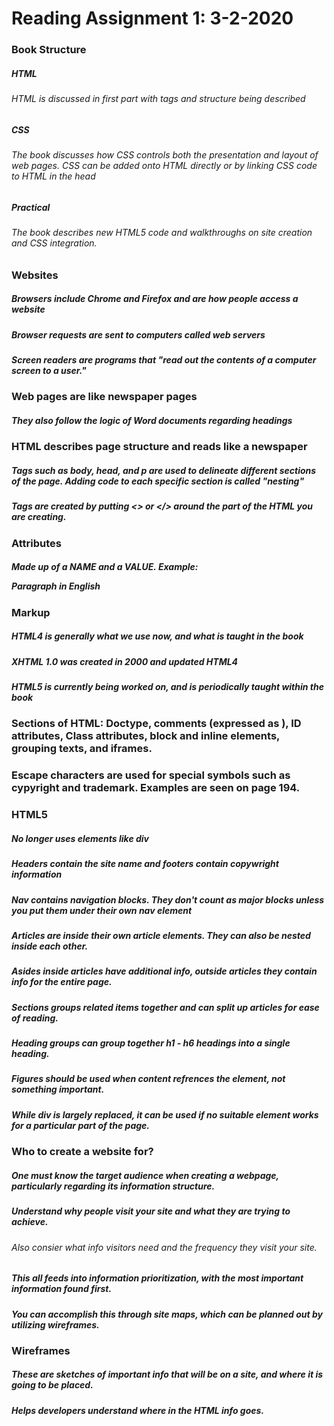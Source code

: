 # Reading Assignment 1: 3-2-2020

### Book Structure

##### HTML
######  HTML is discussed in first part with tags and structure being described

##### CSS
###### The book discusses how CSS controls both the presentation and layout of web pages. CSS can be added onto HTML directly or by linking CSS code to HTML in the head

##### Practical
###### The book describes new HTML5 code and walkthroughs on site creation and CSS integration.

### Websites

##### Browsers include Chrome and Firefox and are how people access a website

##### Browser requests are sent to computers called web servers

##### Screen readers are programs that "read out the contents of a computer screen to a user."

### Web pages are like newspaper pages

##### They also follow the logic of Word documents regarding headings

### HTML describes page structure and reads like a newspaper

##### Tags such as body, head, and p are used to delineate different sections of the page. Adding code to each specific section is called "nesting"

##### Tags are created by putting <> or </> around the part of the HTML you are creating.

### Attributes

##### Made up of a NAME and a VALUE. Example: <p lang="en-us">Paragraph in English</p>

### Markup

##### HTML4 is generally what we use now, and what is taught in the book

##### XHTML 1.0 was created in 2000 and updated HTML4

##### HTML5 is currently being worked on, and is periodically taught within the book

### Sections of HTML: Doctype, comments (expressed as <!-- -->), ID attributes, Class attributes, block and inline elements, grouping texts, and iframes.

### Escape characters are used for special symbols such as cypyright and trademark. Examples are seen on page 194.

### HTML5

##### No longer uses elements like div

##### Headers contain the site name and footers contain copywright information

##### Nav contains navigation blocks. They don't count as major blocks unless you put them under their own nav element

##### Articles are inside their own article elements. They can also be nested inside each other.

##### Asides inside articles have additional info, outside articles they contain info for the entire page.

##### Sections groups related items together and can split up articles for ease of reading.

##### Heading groups can group together h1 - h6 headings into a single heading.

##### Figures should be used when content refrences the element, not something important.

##### While div is largely replaced, it can be used if no suitable element works for a particular part of the page.

### Who to create a website for?

#####  One must know the target audience when creating a webpage, particularly regarding its information structure.

##### Understand why people visit your site and what they are trying to achieve.

###### Also consier what info visitors need and the frequency they visit your site.

##### This all feeds into information prioritization, with the most important information found first.

##### You can accomplish this through site maps, which can be planned out by utilizing wireframes.

### Wireframes

##### These are sketches of important info that will be on a site, and where it is going to be placed.

##### Helps developers understand where in the HTML info goes.

###

